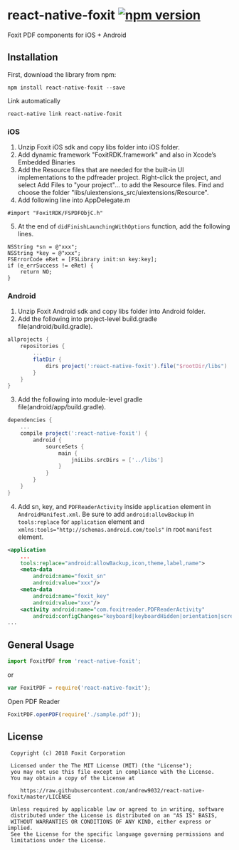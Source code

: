 # react-native-foxit [![npm version](https://img.shields.io/npm/v/react-native-foxit.svg?style=flat)](https://www.npmjs.com/package/react-native-foxit)

Foxit PDF components for iOS + Android

## Installation

First, download the library from npm:

```
npm install react-native-foxit --save
```

Link automatically

```
react-native link react-native-foxit
```

### iOS

1.  Unzip Foxit iOS sdk and copy libs folder into iOS folder.
2.  Add dynamic framework "FoxitRDK.framework" and also in Xcode’s Embedded Binaries
3.  Add the Resource files that are needed for the built-in UI implementations to the pdfreader project. Right-click the project, and select Add Files to "your project"… to add the Resource files. Find and choose the folder "libs/uiextensions_src/uiextensions/Resource".
4.  Add following line into AppDelegate.m

```objc
#import "FoxitRDK/FSPDFObjC.h"
```

5.  At the end of `didFinishLaunchingWithOptions` function, add the following lines.

```objc
NSString *sn = @"xxx";
NSString *key = @"xxx";
FSErrorCode eRet = [FSLibrary init:sn key:key];
if (e_errSuccess != eRet) {
    return NO;
}
```

### Android

1.  Unzip Foxit Android sdk and copy libs folder into Android folder.
2.  Add the following into project-level build.gradle file(android/build.gradle).

```gradle
allprojects {
    repositories {
        ...
        flatDir {
            dirs project(':react-native-foxit').file("$rootDir/libs")
        }
    }
}
```

3.  Add the following into module-level gradle file(android/app/build.gradle).

```gradle
dependencies {
    ...
    compile project(':react-native-foxit') {
        android {
            sourceSets {
                main {
                    jniLibs.srcDirs = ['../libs']
                }
            }
        }
    }
}
```

4.  Add sn, key, and `PDFReaderActivity` inside `application` element in `AndroidManifest.xml`. Be sure to add `android:allowBackup` in `tools:replace` for `application` element and `xmlns:tools="http://schemas.android.com/tools"` in root `manifest` element.

```xml
<application
    ...
    tools:replace="android:allowBackup,icon,theme,label,name">
    <meta-data
        android:name="foxit_sn"
        android:value="xxx"/>
    <meta-data
        android:name="foxit_key"
        android:value="xxx"/>
    <activity android:name="com.foxitreader.PDFReaderActivity"
        android:configChanges="keyboard|keyboardHidden|orientation|screenSize" />
...
```

## General Usage

```js
import FoxitPDF from 'react-native-foxit';
```

or

```js
var FoxitPDF = require('react-native-foxit');
```

Open PDF Reader

```js
FoxitPDF.openPDF(require('./sample.pdf'));
```

## License

     Copyright (c) 2018 Foxit Corporation

     Licensed under the The MIT License (MIT) (the "License");
     you may not use this file except in compliance with the License.
     You may obtain a copy of the License at

        https://raw.githubusercontent.com/andrew9032/react-native-foxit/master/LICENSE

     Unless required by applicable law or agreed to in writing, software
     distributed under the License is distributed on an "AS IS" BASIS,
     WITHOUT WARRANTIES OR CONDITIONS OF ANY KIND, either express or implied.
     See the License for the specific language governing permissions and
     limitations under the License.
